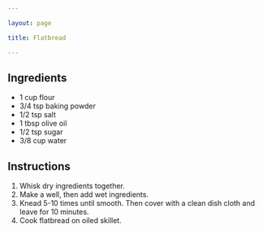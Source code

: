 ```yaml
---

layout: page

title: Flatbread

---
```


## Ingredients
* 1 cup flour
* 3/4 tsp baking powder
* 1/2 tsp salt
* 1 tbsp olive oil
* 1/2 tsp sugar
* 3/8 cup water

## Instructions
1. Whisk dry ingredients together.
2. Make a well, then add wet ingredients.
3. Knead 5-10 times until smooth. Then cover with a clean dish cloth and leave for 10 minutes.
4. Cook flatbread on oiled skillet.
